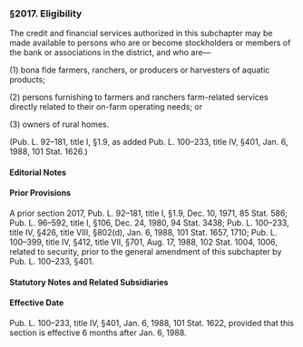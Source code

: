 ### §2017. Eligibility ###

The credit and financial services authorized in this subchapter may be made available to persons who are or become stockholders or members of the bank or associations in the district, and who are—

(1) bona fide farmers, ranchers, or producers or harvesters of aquatic products;

(2) persons furnishing to farmers and ranchers farm-related services directly related to their on-farm operating needs; or

(3) owners of rural homes.

(Pub. L. 92–181, title I, §1.9, as added Pub. L. 100–233, title IV, §401, Jan. 6, 1988, 101 Stat. 1626.)

#### **Editorial Notes** ####

#### Prior Provisions ####

A prior section 2017, Pub. L. 92–181, title I, §1.9, Dec. 10, 1971, 85 Stat. 586; Pub. L. 96–592, title I, §106, Dec. 24, 1980, 94 Stat. 3438; Pub. L. 100–233, title IV, §426, title VIII, §802(d), Jan. 6, 1988, 101 Stat. 1657, 1710; Pub. L. 100–399, title IV, §412, title VII, §701, Aug. 17, 1988, 102 Stat. 1004, 1006, related to security, prior to the general amendment of this subchapter by Pub. L. 100–233, §401.

#### **Statutory Notes and Related Subsidiaries** ####

#### Effective Date ####

Pub. L. 100–233, title IV, §401, Jan. 6, 1988, 101 Stat. 1622, provided that this section is effective 6 months after Jan. 6, 1988.